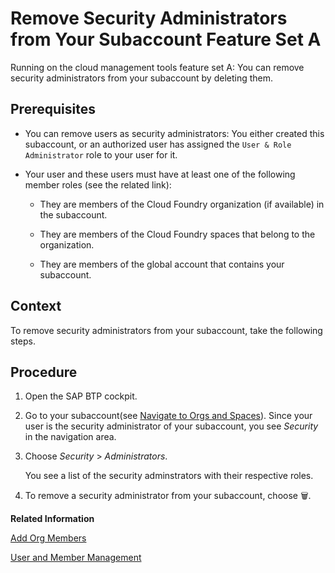 <!-- loio7709195cab8d4807be08b0b5167e1940 -->

<link rel="stylesheet" type="text/css" href="../css/sap-icons.css"/>

# Remove Security Administrators from Your Subaccount Feature Set A

Running on the cloud management tools feature set A: You can remove security administrators from your subaccount by deleting them.



<a name="loio7709195cab8d4807be08b0b5167e1940__prereq_q24_by4_4cb"/>

## Prerequisites

-   You can remove users as security administrators: You either created this subaccount, or an authorized user has assigned the `User & Role Administrator` role to your user for it.

-   Your user and these users must have at least one of the following member roles \(see the related link\):

    -   They are members of the Cloud Foundry organization \(if available\) in the subaccount.

    -   They are members of the Cloud Foundry spaces that belong to the organization.

    -   They are members of the global account that contains your subaccount.





<a name="loio7709195cab8d4807be08b0b5167e1940__context_qsr_ry5_4cb"/>

## Context

To remove security administrators from your subaccount, take the following steps.



<a name="loio7709195cab8d4807be08b0b5167e1940__steps_rsr_ry5_4cb"/>

## Procedure

1.  Open the SAP BTP cockpit.

2.  Go to your subaccount\(see [Navigate to Orgs and Spaces](navigate-to-orgs-and-spaces-5bf8735.md)\). Since your user is the security administrator of your subaccount, you see *Security* in the navigation area.

3.  Choose *Security* \> *Administrators*.

    You see a list of the security adminstrators with their respective roles.

4.  To remove a security administrator from your subaccount, choose :wastebasket:.


**Related Information**  


[Add Org Members](add-org-members-a4eeaf1.md "In the cockpit, add users as org members and assign roles to grant the users access to information, such as user and quota information in a Cloud Foundry org.")

[User and Member Management](../10-concepts/user-and-member-management-cc1c676.md "On SAP BTP, member management takes place at all levels from global account to environment, while user management is relevant for business applications.")

